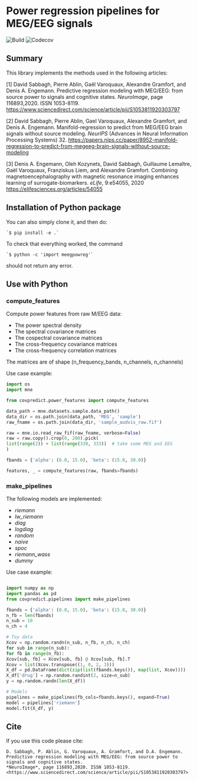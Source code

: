 # Power regression pipelines for MEG/EEG signals

![Build](https://github.com/DavidSabbagh/meegpowreg/workflows/tests/badge.svg)
![Codecov](https://codecov.io/gh/DavidSabbagh/meegpowreg/branch/master/graph/badge.svg)

## Summary

This library implements the methods used in the following articles:

[1] David Sabbagh, Pierre Ablin, Gaël Varoquaux, Alexandre Gramfort, and Denis A. Engemann.
Predictive regression modeling with MEG/EEG: from source power to signals and cognitive states.
*NeuroImage*, page 116893,2020. ISSN 1053-8119.
<https://www.sciencedirect.com/science/article/pii/S1053811920303797>

[2] David Sabbagh, Pierre Ablin, Gael Varoquaux, Alexandre Gramfort, and Denis A. Engemann.
Manifold-regression to predict from MEG/EEG brain signals without source modeling.
*NeurIPS* (Advances in Neural Information Processing Systems) 32.
<https://papers.nips.cc/paper/8952-manifold-regression-to-predict-from-megeeg-brain-signals-without-source-modeling>

[3] Denis A. Engemann, Oleh Kozynets, David Sabbagh, Guillaume Lemaître, Gaël Varoquaux, Franziskus Liem, and Alexandre Gramfort.
Combining magnetoencephalography with magnetic resonance imaging enhances learning of surrogate-biomarkers.
*eLife*, 9:e54055, 2020
<https://elifesciences.org/articles/54055>

## Installation of Python package

<!-- To install the package, simply do: -->
<!--  -->
<!--   `$ pip install meegpowreg` -->

You can also simply clone it, and then do:

    `$ pip install -e .`

To check that everything worked, the command

    `$ python -c 'import meegpowreg'`

should not return any error.

## Use with Python

### compute_features

Compute power features from raw M/EEG data:
- The power spectral density
- The spectral covariance matrices
- The cospectral covariance matrices
- The cross-frequency covariance matrices
- The cross-frequency correlation matrices

The matrices are of shape (n_frequency_bands, n_channels, n_channels)

Use case example:

```python
import os
import mne

from covpredict.power_features import compute_features

data_path = mne.datasets.sample.data_path()
data_dir = os.path.join(data_path, 'MEG', 'sample')
raw_fname = os.path.join(data_dir, 'sample_audvis_raw.fif')

raw = mne.io.read_raw_fif(raw_fname, verbose=False)
raw = raw.copy().crop(0, 200).pick(
list(range(2)) + list(range(330, 333))  # take some MEG and EEG
)

fbands = {'alpha': (8.0, 15.0), 'beta': (15.0, 30.0)}

features, _ = compute_features(raw, fbands=fbands)
```

### make_pipelines 

The following models are implemented:
- *riemann*
- *lw_riemann*
- *diag*
- *logdiag*
- *random*
- *naive*
- *spoc*
- *riemann_wass*
- *dummy*

Use case example:

```python

import numpy as np
import pandas as pd
from covpredict.pipelines import make_pipelines

fbands = {'alpha': (8.0, 15.0), 'beta': (15.0, 30.0)}
n_fb = len(fbands)
n_sub = 10
n_ch = 4

# Toy data
Xcov = np.random.randn(n_sub, n_fb, n_ch, n_ch)
for sub in range(n_sub):
for fb in range(n_fb):
Xcov[sub, fb] = Xcov[sub, fb] @ Xcov[sub, fb].T
Xcov = list(Xcov.transpose((1, 0, 2, 3)))
X_df = pd.DataFrame(dict(zip(list(fbands.keys()), map(list, Xcov))))
X_df['drug'] = np.random.randint(2, size=n_sub)
y = np.random.randn(len(X_df))

# Models
pipelines = make_pipelines(fb_cols=fbands.keys(), expand=True)
model = pipelines['riemann']
model.fit(X_df, y)
```

## Cite

If you use this code please cite:

	D. Sabbagh, P. Ablin, G. Varoquaux, A. Gramfort, and D.A. Engemann.
	Predictive regression modeling with MEG/EEG: from source power to signals and cognitive states.
	*NeuroImage*, page 116893,2020. ISSN 1053-8119.
	<https://www.sciencedirect.com/science/article/pii/S1053811920303797>


